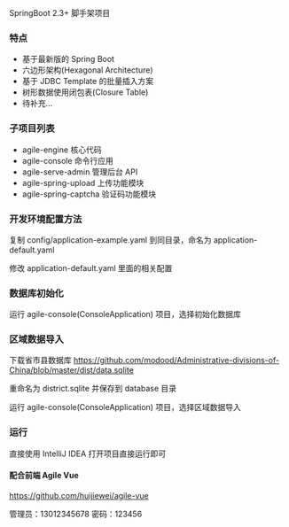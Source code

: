 SpringBoot 2.3+ 脚手架项目

### 特点

- 基于最新版的 Spring Boot
- 六边形架构(Hexagonal Architecture)
- 基于 JDBC Template 的批量插入方案
- 树形数据使用闭包表(Closure Table)
- 待补充...

### 子项目列表

- agile-engine 核心代码
- agile-console 命令行应用
- agile-serve-admin 管理后台 API
- agile-spring-upload 上传功能模块
- agile-spring-captcha 验证码功能模块

### 开发环境配置方法

复制 config/application-example.yaml 到同目录，命名为 application-default.yaml

修改 application-default.yaml 里面的相关配置

### 数据库初始化

运行 agile-console(ConsoleApplication) 项目，选择初始化数据库

### 区域数据导入

下载省市县数据库 https://github.com/modood/Administrative-divisions-of-China/blob/master/dist/data.sqlite

重命名为 district.sqlite 并保存到 database 目录

运行 agile-console(ConsoleApplication) 项目，选择区域数据导入

### 运行

直接使用 IntelliJ IDEA 打开项目直接运行即可

#### 配合前端 Agile Vue

https://github.com/huijiewei/agile-vue

管理员：13012345678 密码：123456